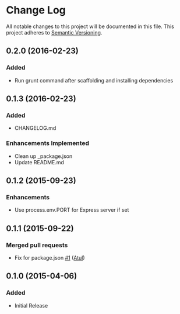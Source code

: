 # Change Log
All notable changes to this project will be documented in this file.
This project adheres to [Semantic Versioning](http://semver.org/).

## 0.2.0 (2016-02-23)
### Added
- Run grunt command after scaffolding and installing dependencies

## 0.1.3 (2016-02-23)
### Added
- CHANGELOG.md

### Enhancements Implemented
- Clean up _package.json
- Update README.md

## 0.1.2 (2015-09-23)
### Enhancements
- Use process.env.PORT for Express server if set

## 0.1.1 (2015-09-22)
### Merged pull requests
- Fix for package.json [\#1](https://github.com/JaminMa/generator-basic-webapp/pull/1) ([Atul](https://github.com/master-atul))

## 0.1.0 (2015-04-06)
### Added
- Initial Release
